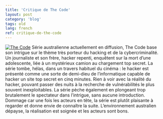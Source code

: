 ```yaml
---
title: 'Critique de The Code'
layout: post
category: 'blog'
tags: old
lang: french
ref: critique-de-the-code
---
```


[![The Code](http://blog.enzosandre.fr/wp-content/uploads/2015/02/thecod10.jpg)](http://blog.enzosandre.fr/wp-content/uploads/2015/02/thecod10.jpg) Série australienne actuellement en diffusion, The Code base son intrigue sur le thème très porteur du hacking et de la cybercriminalité. Un journaliste et son frère, hacker repenti, enquêtent sur la mort d’une adolescente, liée à un mystérieux camion au chargement top secret. La série tombe, hélas, dans un travers habituel du cinéma : le hacker est présenté comme une sorte de demi-dieu de l’informatique capable de hacker un site top secret en cinq minutes. Rien à voir avec la réalité du hacker, pouvant passer des nuits à la recherche de vulnérabilités le plus souvent inexploitables. La série pèche également en plongeant trop brutalement le spectateur dans l’intrigue, sans aucune introduction. Dommage car une fois les acteurs en tête, la série est plutôt plaisante à regarder et donne envie de connaître la suite. L’environnement australien dépayse, la réalisation est soignée et les acteurs sont bons.